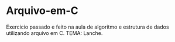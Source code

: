 # Arquivo-em-C
Exercicio passado e feito na aula de algoritmo e estrutura de dados utilizando arquivo em C. TEMA: Lanche.
